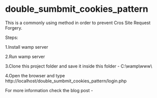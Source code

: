 # double_sumbmit_cookies_pattern
This is a commonly using method in order to prevent Cros Site Request Forgery.

Steps:

1.Install wamp server

2.Run wamp server

3.Clone this project folder and save it inside this folder - C:\wamp\www\

4.Open the browser and type http://localhost/double_sumbmit_cookies_pattern/login.php

For more information check the blog post - 

